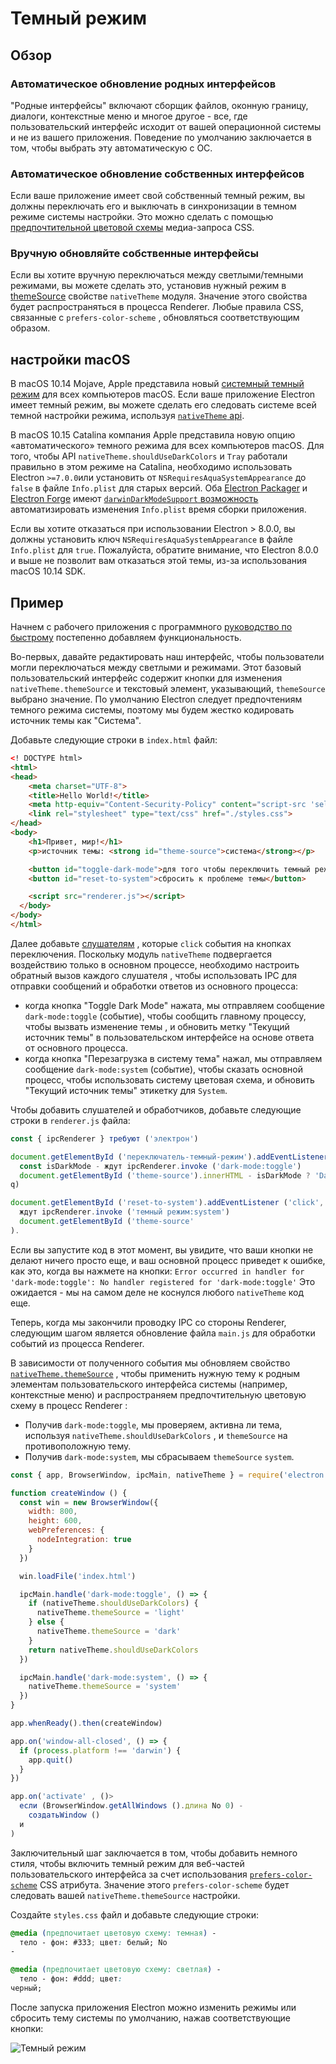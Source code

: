 # Темный режим

## Обзор

### Автоматическое обновление родных интерфейсов

"Родные интерфейсы" включают сборщик файлов, оконную границу, диалоги, контекстные меню и многое другое - все, где пользовательский интерфейс исходит от вашей операционной системы и не из вашего приложения. Поведение по умолчанию заключается в том, чтобы выбрать эту автоматическую с ОС.

### Автоматическое обновление собственных интерфейсов

Если ваше приложение имеет свой собственный темный режим, вы должны переключать его и выключать в синхронизации в темном режиме системы настройки. Это можно сделать с помощью [предпочтительной цветовой схемы][] медиа-запроса CSS.

### Вручную обновляйте собственные интерфейсы

Если вы хотите вручную переключаться между светлыми/темными режимами, вы можете сделать это, установив нужный режим в [themeSource](../api/native-theme.md#nativethemethemesource) свойстве `nativeTheme` модуля. Значение этого свойства будет распространяться в процесса Renderer. Любые правила CSS, связанные с `prefers-color-scheme` , обновляться соответствующим образом.

## настройки macOS

В macOS 10.14 Mojave, Apple представила новый [системный темный режим][system-wide-dark-mode] для всех компьютеров macOS. Если ваше приложение Electron имеет темный режим, вы можете сделать его следовать системе всей темной настройки режима, используя [ `nativeTheme` api](../api/native-theme.md).

В macOS 10.15 Catalina компания Apple представила новую опцию «автоматического» темного режима для всех компьютеров macOS. Для того, чтобы API `nativeTheme.shouldUseDarkColors` и `Tray` работали правильно в этом режиме на Catalina, необходимо использовать Electron `>=7.0.0`или установить от `NSRequiresAquaSystemAppearance` до `false` в файле `Info.plist` для старых версий. Оба [Electron Packager][electron-packager] и [Electron Forge][electron-forge] имеют [`darwinDarkModeSupport` возможность][packager-darwindarkmode-api] автоматизировать изменения `Info.plist` время сборки приложения.

Если вы хотите отказаться при использовании Electron &gt; 8.0.0, вы должны установить ключ `NSRequiresAquaSystemAppearance` в файле `Info.plist` для `true`. Пожалуйста, обратите внимание, что Electron 8.0.0 и выше не позволит вам отказаться этой темы, из-за использования macOS 10.14 SDK.

## Пример

Начнем с рабочего приложения с программного [руководство по быстрому](quick-start.md) постепенно добавляем функциональность.

Во-первых, давайте редактировать наш интерфейс, чтобы пользователи могли переключаться между светлыми и режимами.  Этот базовый пользовательский интерфейс содержит кнопки для изменения `nativeTheme.themeSource` и текстовый элемент, указывающий, `themeSource` выбрано значение. По умолчанию Electron следует предпочтениям темного режима системы, поэтому мы будем жестко кодировать источник темы как "Система".

Добавьте следующие строки в `index.html` файл:

```html
<! DOCTYPE html>
<html>
<head>
    <meta charset="UTF-8">
    <title>Hello World!</title>
    <meta http-equiv="Content-Security-Policy" content="script-src 'self' 'unsafe-inline';" />
    <link rel="stylesheet" type="text/css" href="./styles.css">
</head>
<body>
    <h1>Привет, мир!</h1>
    <p>источник темы: <strong id="theme-source">система</strong></p>

    <button id="toggle-dark-mode">для того чтобы переключить темный режим</button>
    <button id="reset-to-system">сбросить к проблеме темы</button>

    <script src="renderer.js"></script>
  </body>
</body>
</html>
```

Далее добавьте [слушателям](https://developer.mozilla.org/en-US/docs/Web/API/EventTarget/addEventListener) , которые `click` события на кнопках переключения. Поскольку модуль `nativeTheme` подвергается воздействию только в основном процессе, необходимо настроить обратный вызов каждого слушателя , чтобы использовать IPC для отправки сообщений и обработки ответов из основного процесса:

* когда кнопка "Toggle Dark Mode" нажата, мы отправляем сообщение `dark-mode:toggle` (событие), чтобы сообщить главному процессу, чтобы вызвать изменение темы , и обновить метку "Текущий источник темы" в пользовательском интерфейсе на основе ответа от основного процесса.
* когда кнопка "Перезагрузка в систему тема" нажал, мы отправляем сообщение `dark-mode:system` (событие), чтобы сказать основной процесс, чтобы использовать систему цветовая схема, и обновить "Текущий источник темы" этикетку для `System`.

Чтобы добавить слушателей и обработчиков, добавьте следующие строки в `renderer.js` файла:

```javascript
const { ipcRenderer } требуют ('электрон')

document.getElementById ('переключатель-темный-режим').addEventListener ('click', async () -> -
  const isDarkMode - ждут ipcRenderer.invoke ('dark-mode:toggle')
  document.getElementById ('theme-source').innerHTML - isDarkMode ? 'Dark': 'Light'
q)

document.getElementById ('reset-to-system').addEventListener ('click', async () -> -
  ждут ipcRenderer.invoke ('темный режим:system')
  document.getElementById ('theme-source'
).
```

Если вы запустите код в этот момент, вы увидите, что ваши кнопки не делают ничего просто еще, и ваш основной процесс приведет к ошибке, как это, когда вы нажмете на кнопки: `Error occurred in handler for 'dark-mode:toggle': No handler registered for 'dark-mode:toggle'` Это ожидается - мы на самом деле не коснулся любого `nativeTheme` код еще.

Теперь, когда мы закончили проводку IPC со стороны Renderer, следующим шагом является обновление файла `main.js` для обработки событий из процесса Renderer.

В зависимости от полученного события мы обновляем свойство [`nativeTheme.themeSource`](../api/native-theme.md#nativethemethemesource) , чтобы применить нужную тему к родным элементам пользовательского интерфейса системы (например, контекстные меню) и распространяем предпочтительную цветовую схему в процесс Renderer :

* Получив `dark-mode:toggle`, мы проверяем, активна ли тема, используя `nativeTheme.shouldUseDarkColors` , и `themeSource` на противоположную тему.
* Получив `dark-mode:system`, мы сбрасываем `themeSource` `system`.

```javascript
const { app, BrowserWindow, ipcMain, nativeTheme } = require('electron')

function createWindow () {
  const win = new BrowserWindow({
    width: 800,
    height: 600,
    webPreferences: {
      nodeIntegration: true
    }
  })

  win.loadFile('index.html')

  ipcMain.handle('dark-mode:toggle', () => {
    if (nativeTheme.shouldUseDarkColors) {
      nativeTheme.themeSource = 'light'
    } else {
      nativeTheme.themeSource = 'dark'
    }
    return nativeTheme.shouldUseDarkColors
  })

  ipcMain.handle('dark-mode:system', () => {
    nativeTheme.themeSource = 'system'
  })
}

app.whenReady().then(createWindow)

app.on('window-all-closed', () => {
  if (process.platform !== 'darwin') {
    app.quit()
  }
})

app.on('activate' , ()>
  если (BrowserWindow.getAllWindows ().длина No 0) -
    создатьWindow ()
  и
)
```

Заключительный шаг заключается в том, чтобы добавить немного стиля, чтобы включить темный режим для веб-частей пользовательского интерфейса за счет использования [`prefers-color-scheme`][prefer-color-scheme] CSS атрибута. Значение этого `prefers-color-scheme` будет следовать вашей `nativeTheme.themeSource` настройки.

Создайте `styles.css` файл и добавьте следующие строки:

```css fiddle='docs/fiddles/features/macos-dark-mode'
@media (предпочитает цветовую схему: темная) -
  тело - фон: #333; цвет: белый; No
-

@media (предпочитает цветовую схему: светлая) -
  тело - фон: #ddd; цвет:
черный;
```

После запуска приложения Electron можно изменить режимы или сбросить тему системы по умолчанию, нажав соответствующие кнопки:

![Темный режим](../images/dark_mode.gif)

[system-wide-dark-mode]: https://developer.apple.com/design/human-interface-guidelines/macos/visual-design/dark-mode/
[electron-forge]: https://www.electronforge.io/
[electron-packager]: https://github.com/electron/electron-packager
[packager-darwindarkmode-api]: https://electron.github.io/electron-packager/master/interfaces/electronpackager.options.html#darwindarkmodesupport
[предпочтительной цветовой схемы]: https://developer.mozilla.org/en-US/docs/Web/CSS/@media/prefers-color-scheme
[prefer-color-scheme]: https://developer.mozilla.org/en-US/docs/Web/CSS/@media/prefers-color-scheme
